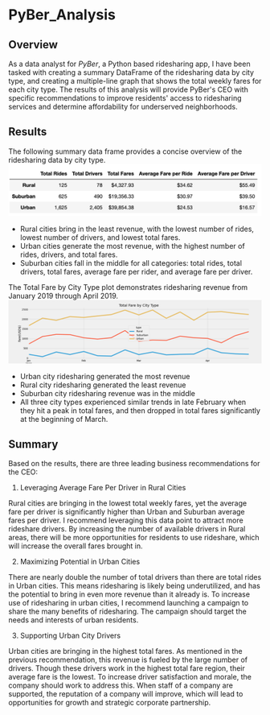 # PyBer_Analysis

## Overview 

As a data analyst for *PyBer*, a Python based ridesharing app, I have been tasked with creating a summary DataFrame of the ridesharing data by city type, and creating a multiple-line graph that shows the total weekly fares for each city type. The results of this analysis will provide PyBer's CEO with specific recommendations to improve residents' access to ridesharing services and determine affordability for underserved neighborhoods.  

## Results

The following summary data frame provides a concise overview of the ridesharing data by city type. 
![summary_df](https://github.com/MichaelaAnastasiaAustin/PyBer_Analysis/blob/main/PyBer_Summary_df.png)

-  Rural cities bring in the least revenue, with the lowest number of rides, lowest number of drivers, and lowest total fares.
-  Urban cities generate the most revenue, with the highest number of rides, drivers, and total fares.
-  Suburban cities fall in the middle for all categories: total rides, total drivers, total fares, average fare per rider, and average fare per 
   driver. 


The Total Fare by City Type plot demonstrates ridesharing revenue from January 2019 through April 2019.
![Total Fare by City Type](https://github.com/MichaelaAnastasiaAustin/PyBer_Analysis/blob/main/analysis/PyBer_fare_summary.png)

- Urban city ridesharing generated the most revenue
- Rural city ridesharing generated the least revenue
- Suburban city ridesharing revenue was in the middle
- All three city types experienced similar trends in late February when they hit a peak in total fares, and then dropped in total fares significantly   at the beginning of March.  

## Summary
	
Based on the results, there are three leading business recommendations for the CEO:
1) Leveraging Average Fare Per Driver in Rural Cities

Rural cities are bringing in the lowest total weekly fares, yet the average fare per driver is significantly higher than Urban and Suburban average fares per driver. I recommend leveraging this data point to attract more rideshare drivers. By increasing the number of available drivers in Rural areas, there will be more opportunities for residents to use rideshare, which will increase the overall fares brought in.

2) Maximizing Potential in Urban Cities

There are nearly double the number of total drivers than there are total rides  in Urban cities. This means ridesharing is likely being  underutilized, and has the potential to bring in even more revenue than it already is. To increase use of ridesharing in urban cities, I recommend launching a campaign to share the many benefits of ridesharing. The campaign should target the needs and interests of urban residents. 

3) Supporting Urban City Drivers

Urban cities are bringing in the highest total fares. As mentioned in the previous recommendation, this revenue is fueled by the large number of drivers. Though these drivers work in the highest total fare region, their average fare is the lowest. To increase driver satisfaction and morale, the company should work to address this. When staff of a company are supported, the reputation of a company will improve, which will lead to opportunities for growth and strategic corporate partnership.

